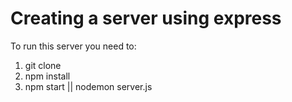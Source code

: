 <h1>
    Creating a server using express
</h1>
<p>
    To run this server you need to:
</p>
<ol>
    <li>
        git clone
    </li>
    <li>
        npm install
    </li>
    <li>
        npm start  ||  nodemon server.js
    </li>
</ol>